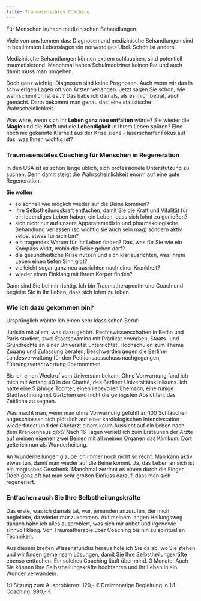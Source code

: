 ```yaml
---
title: Traumasensibles Coaching
---
```


Für Menschen in/nach medizinischen Behandlungen. 

Viele von uns kennen das: Diagnosen und medizinische Behandlungen sind in bestimmten Lebenslagen ein notwendiges Übel. Schön ist anders.  

Medizinische Behandlungen können extrem schlauchen, sind potentiell traumatisierend. Manchmal haben Schulmediziner keinen Rat und auch damit muss man umgehen. 

Doch ganz wichtig: Diagnosen sind keine Prognosen. Auch wenn wir das in schwierigen Lagen oft von Ärzten verlangen. Jetzt sagen Sie schon, wie wahrscheinlich ist es...? Das habe ich damals, als es mich betraf, auch gemacht. Dann bekommt man genau das: eine statistische Wahrscheinlichkeit. 

Was wäre, wenn sich Ihr **Leben ganz neu entfalten** würde? Sie wieder die **Magie** und die **Kraft** und die **Lebendigkeit** in Ihrem Leben spüren? Eine noch nie gekannte Klarheit aus der Krise ziehe - laserscharfer Fokus auf das, was Ihnen wichtig ist?

### Traumasensbiles Coaching für Menschen in Regeneration
In den USA ist es schon lange üblich, sich professionele Unterstützung zu suchen. Denn damit steigt die Wahrscheinlichkeit enorm auf eine gute Regeneration. 

**Sie wollen** 
- so schnell wie möglich wieder auf die Beine kommen?
- Ihre Selbstheilungskraft entfachen, damit Sie die Kraft und Vitalität für ein lebendiges Leben haben, ein Leben, dass sich lohnt zu genießen?
- sich nicht nur auf unsere Apparatemedizin und pharmakologische Behandlung verlassen (so wichtig sie auch sein mag) sondern aktiv selbst etwas für sich tun?
- ein tragendes Warum für Ihr Leben finden? Das, was für Sie wie ein Kompass wirkt, wohin die Reise gehen darf?  
- die gesundheitliche Krise nutzen und sich klar ausrichten, was Ihrem Leben einen tiefen Sinn gibt?
- vielleicht sogar ganz neu ausrichten nach einer Krankheit?
- wieder einen Einklang mit Ihrem Körper finden? 

Dann sind Sie bei mir richtig. Ich bin Traumatherapeutin und Coach und begleite Sie in Ihr Leben, dass sich lohnt zu leben. 

### Wie ich dazu gekommen bin?
Ursprünglich wählte ich einen sehr klassischen Beruf: 

Juristin mit allem, was dazu gehört. Rechtswissenschaften in Berlin und Paris studiert, zwei Staatsexamina mit Prädikat erworben, Staats- und Grundrechte an einer Universität unterrichtet, Hochschulen zum Thema Zugang und Zulassung beraten, Beschwerden gegen die Berliner Landesverwaltung für den Petitionsausschuss nachgegangen, Führungsverantwortung übernommen.

Bis ich einen Weckruf vom Universum bekam: Ohne Vorwarnung fand ich mich mit Anfang 40 in der Charité, des Berliner Universitätsklinikums. Ich hatte eine 5 jährige Tochter, einen liebevollen Ehemann, eine ruhige Stadtwohnung mit Gärtchen und nicht die geringsten Absichten, das Zeitliche zu segnen. 

Was macht man, wenn man ohne Vorwarnung gefühlt an 100 Schläuchen angeschlossen sich plötzlich auf einer kardiologischen Intensivstation wiederfindet und der Chefarzt einem kaum Aussicht auf ein Leben nach dem Krankenhaus gibt? Nach 16 Tagen verließ ich zum Erstaunen der Ärzte auf meinen eigenen zwei Beinen mit all meinen Organen das Klinikum. Dort gelte ich nun als Wunderheilung. 

An Wunderheilungen glaube ich immer noch nicht so recht. Man kann aktiv etwas tun, damit man wieder auf die Beine kommt. Ja, das Leben an sich ist ein magisches Geschenk. Manchmal zerrinnt es einem durch die Finger. Doch ganz oft hat man sehr großen Einfluss darauf, dass man sich regeneriert. 

### Entfachen auch Sie Ihre Selbstheilungskräfte
Das erste, was ich damals tat, war, jemanden anzurufen, der mich begleitete, da wieder rauszukommen. Auf meinem langen Heilungsweg danach habe ich alles ausprobiert, was sich mir anbot und irgendwie sinnvoll klang. Von Traumatherapie über Coaching bis hin zu spirituellen Techniken. 

Aus diesem breiten Wissensfundus heraus hole ich Sie da ab, wo Sie stehen und wir finden gemeinsam Lösungen, damit Sie Ihre Selbstheilungskräfte ebenso entfachen. Ein solches Coaching läuft über mind. 3 Monate. Auch Sie können Ihre Selbstheilungskräfte hochfahren und Ihr Leben in ein Wunder verwandeln. 

1:1 Sitzung zum Ausprobieren: 120,- €
Dreimonatige Begleitung in 1:1 Coaching: 990,- € 











  

